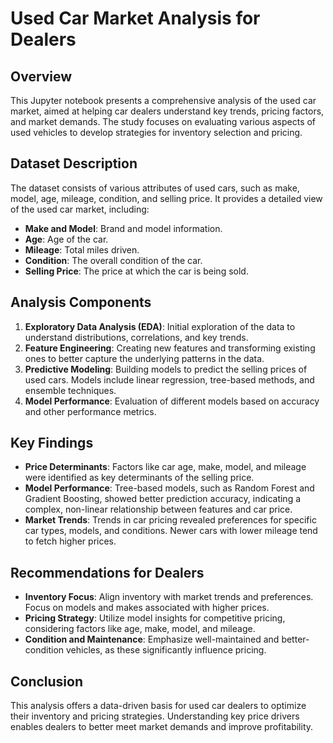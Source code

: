 # **Used Car Market Analysis for Dealers**

## **Overview**

This Jupyter notebook presents a comprehensive analysis of the used car market, aimed at helping car dealers understand key trends, pricing factors, and market demands. The study focuses on evaluating various aspects of used vehicles to develop strategies for inventory selection and pricing.

## **Dataset Description**

The dataset consists of various attributes of used cars, such as make, model, age, mileage, condition, and selling price. It provides a detailed view of the used car market, including:

- **Make and Model**: Brand and model information.
- **Age**: Age of the car.
- **Mileage**: Total miles driven.
- **Condition**: The overall condition of the car.
- **Selling Price**: The price at which the car is being sold.

## **Analysis Components**

1. **Exploratory Data Analysis (EDA)**: Initial exploration of the data to understand distributions, correlations, and key trends.
2. **Feature Engineering**: Creating new features and transforming existing ones to better capture the underlying patterns in the data.
3. **Predictive Modeling**: Building models to predict the selling prices of used cars. Models include linear regression, tree-based methods, and ensemble techniques.
4. **Model Performance**: Evaluation of different models based on accuracy and other performance metrics.

## **Key Findings**

- **Price Determinants**: Factors like car age, make, model, and mileage were identified as key determinants of the selling price.
- **Model Performance**: Tree-based models, such as Random Forest and Gradient Boosting, showed better prediction accuracy, indicating a complex, non-linear relationship between features and car price.
- **Market Trends**: Trends in car pricing revealed preferences for specific car types, models, and conditions. Newer cars with lower mileage tend to fetch higher prices.


## **Recommendations for Dealers**

- **Inventory Focus**: Align inventory with market trends and preferences. Focus on models and makes associated with higher prices.
- **Pricing Strategy**: Utilize model insights for competitive pricing, considering factors like age, make, model, and mileage.
- **Condition and Maintenance**: Emphasize well-maintained and better-condition vehicles, as these significantly influence pricing.

## **Conclusion**

This analysis offers a data-driven basis for used car dealers to optimize their inventory and pricing strategies. Understanding key price drivers enables dealers to better meet market demands and improve profitability.
